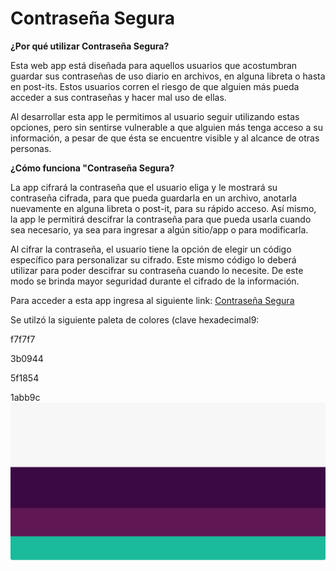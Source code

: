 # Contraseña Segura

**¿Por qué utilizar Contraseña Segura?**

Esta web app está diseñada para aquellos usuarios que acostumbran guardar sus contraseñas de uso diario en archivos, en alguna libreta o hasta en post-its. Estos usuarios corren el riesgo de que alguien más pueda acceder a sus contraseñas y hacer mal uso de ellas. 

Al desarrollar esta app le permitimos al usuario seguir utilizando estas opciones, pero sin sentirse vulnerable a que alguien más tenga acceso a su información, a pesar de que ésta se encuentre visible y al alcance de otras personas.

**¿Cómo funciona "Contraseña Segura?**

La app cifrará la contraseña que el usuario eliga y le mostrará su contraseña cifrada, para que pueda guardarla en un archivo, anotarla nuevamente en alguna libreta o post-it, para su rápido acceso. Así mismo, la app le permitirá descifrar la contraseña para que pueda usarla cuando sea necesario, ya sea para ingresar a algún sitio/app o para modificarla.

Al cifrar la contraseña, el usuario tiene la opción de elegir un código específico para personalizar su cifrado. Este mismo código lo deberá utilizar para poder descifrar su contraseña cuando lo necesite. De este modo se brinda mayor seguridad durante el cifrado de la información.


Para acceder a esta app ingresa al siguiente link:
[Contraseña Segura](https://taniatenorio.github.io/cifrado-cesar/.)




Se utilzó la siguiente paleta de  colores (clave hexadecimal9:

f7f7f7

3b0944

5f1854

1abb9c
![Color Palette](src/Images/Color_palette.png)
